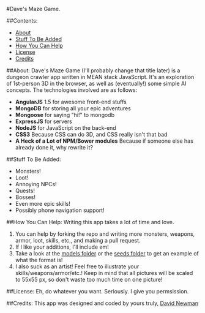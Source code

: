 #Dave's Maze Game.

##Contents:
 * [About](#About)
 * [Stuff To Be Added](#stuff-to-be-added)
 * [How You Can Help](#how-you-can-help)
 * [License](#license)
 * [Credits](#credits)

##About:
Dave's Maze Game (I'll probably change that title later) is a dungeon crawler app written in MEAN stack JavaScript. It's an exploration of 1st-person 3D in the browser, as well as (eventually!) some simple AI concepts. The technologies involved are as follows:
 - **AngularJS** 1.5 for awesome front-end stuffs
 - **MongoDB** for storing all your epic adventures
 - **Mongoose** for saying "hi!" to mongodb
 - **ExpressJS** for servers
 - **NodeJS** for JavaScript on the back-end
 - **CSS3** Because CSS can do 3D, and CSS really isn't that bad
 - **A Heck of a Lot of NPM/Bower modules** Because if someone else has already done it, why rewrite it?

##Stuff To Be Added:
 - Monsters!
 - Loot!
 - Annoying NPCs!
 - Quests!
 - Bosses!
 - Even more epic skills!
 - Possibly phone navigation support!

##How You Can Help:
Writing this app takes a lot of time and love. 
 1. You can help by forking the repo and writing more monsters, weapons, armor, loot, skills, etc., and making a pull request. 
 2. If I like your additions, I'll include em! 
 3. Take a look at the [models folder](https://github.com/Newms34/mazeGame/tree/master/models) or the [seeds folder](https://github.com/Newms34/mazeGame/tree/master/seeds) to get an example of what the format is!
 4. I also suck as an artist! Feel free to illustrate your skills/weapons/armor/etc.! Keep in mind that all pictures will be scaled to 55x55 px, so don't waste too much time on one picture!

##License:
 Eh, do whatever you want. Seriously. I give you permsission.

##Credits:
 This app was designed and coded by yours truly, [David Newman](https://github.com/Newms34)
